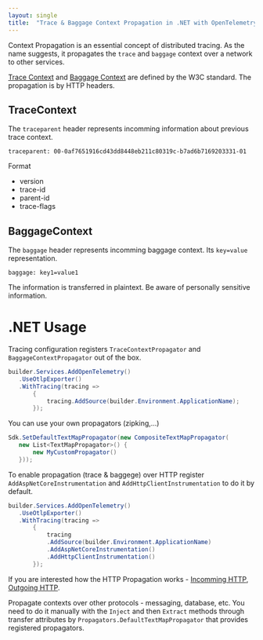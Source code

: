 ```yaml
---
layout: single
title:  "Trace & Baggage Context Propagation in .NET with OpenTelemetry"
---
```


Context Propagation is an essential concept of distributed tracing. As the name suggests, it propagates the `trace` and `baggage` context over a network to other services.


[Trace Context](https://www.w3.org/TR/trace-context/) and [Baggage Context](https://www.w3.org/TR/baggage/) are defined by the W3C standard. The propagation is by HTTP headers.

## TraceContext

The `traceparent` header represents incomming information about previous trace context.

`traceparent: 00-0af7651916cd43dd8448eb211c80319c-b7ad6b7169203331-01`

Format
* version
* trace-id
* parent-id
* trace-flags

## BaggageContext

The `baggage` header represents incomming baggage context. Its `key=value` representation. 

`baggage: key1=value1`

The information is transferred in plaintext. Be aware of personally sensitive information.

# .NET Usage

Tracing configuration registers `TraceContextPropagator` and `BaggageContextPropagator` out of the box. 


 ```csharp 
builder.Services.AddOpenTelemetry()
    .UseOtlpExporter()
    .WithTracing(tracing =>
        {
            tracing.AddSource(builder.Environment.ApplicationName);
        });
 ```

You can use your own propagators (zipking,...)
 ```csharp 
Sdk.SetDefaultTextMapPropagator(new CompositeTextMapPropagator(
    new List<TextMapPropagator>() {
        new MyCustomPropagator()
    }));
 ```

To enable propagation (trace & baggege) over HTTP register 
`AddAspNetCoreInstrumentation` and 
`AddHttpClientInstrumentation` to do it by default.
 ```csharp 
builder.Services.AddOpenTelemetry()
    .UseOtlpExporter()
    .WithTracing(tracing =>
        {
            tracing
            .AddSource(builder.Environment.ApplicationName)
            .AddAspNetCoreInstrumentation()
            .AddHttpClientInstrumentation()
        });


 ```

 If you are interested how the HTTP Propagation works - [Incomming HTTP](https://github.com/open-telemetry/opentelemetry-dotnet-contrib/blob/main/src/OpenTelemetry.Instrumentation.AspNetCore/Implementation/HttpInListener.cs#L109), [Outgoing HTTP](https://github.com/open-telemetry/opentelemetry-dotnet-contrib/blob/main/src/OpenTelemetry.Instrumentation.Http/Implementation/HttpHandlerDiagnosticListener.cs#L94).


 
Propagate contexts over other protocols - messaging, database, etc. You need to do it manually with the `Inject` and then `Extract` methods through transfer attributes by `Propagators.DefaultTextMapPropagator` that provides registered propagators.
